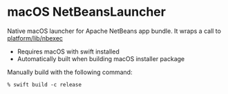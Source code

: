 # macOS NetBeansLauncher

Native macOS launcher for Apache NetBeans app bundle. It wraps a call to [platform/lib/nbexec](../../../platform/o.n.bootstrap/launcher/unix/nbexec)


* Requires macOS with swift installed
* Automatically built when building macOS installer package


Manually build with the following command:
```shell
% swift build -c release
```
